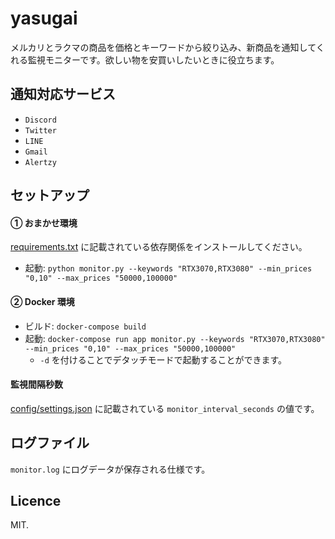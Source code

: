 # yasugai
メルカリとラクマの商品を価格とキーワードから絞り込み、新商品を通知してくれる監視モニターです。欲しい物を安買いしたいときに役立ちます。

## 通知対応サービス
- `Discord`
- `Twitter`
- `LINE`
- `Gmail`
- `Alertzy`

## セットアップ

#### ① おまかせ環境
[requirements.txt](./requirements.txt) に記載されている依存関係をインストールしてください。

- 起動: `python monitor.py --keywords "RTX3070,RTX3080" --min_prices "0,10" --max_prices "50000,100000"`

#### ② Docker 環境
- ビルド: `docker-compose build`
- 起動: `docker-compose run app monitor.py --keywords "RTX3070,RTX3080" --min_prices "0,10" --max_prices "50000,100000"`
  - `-d` を付けることでデタッチモードで起動することができます。

#### 監視間隔秒数
[config/settings.json](./config/settings.json) に記載されている `monitor_interval_seconds` の値です。

## ログファイル
`monitor.log` にログデータが保存される仕様です。

## Licence
MIT.